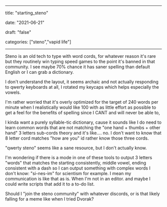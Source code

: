 
---

title: "starting\_steno"

date: "2021-06-21"

draft: "false"

categories: ["steno","vapid life"]

---

Steno is an old tech to type with word cords, for whatever reason it's rare but they routinely win typing speed games to the point it's banned in that community. I see maybe 70% chance it has saner spelling than default English or I can grab a dictionary.

I don't understand the layout, it seems archaic and not actually responding to qwerty keyboards at all, I rotated my keycaps which helps especially the vowels.

I'm rather worried that it's overly optimized for the target of 240 words per minute when I realistically would like 100 with as little effort as possible to get a feel for the benefits of spelling since I CANT and will never be able to,

I kinda want a purely syllable-tic dictionary, cause it sounds like I do need to learn common words that are not matching the "one hand + thumbs + other hand" 3 letters sub-cords theory and it's like.... no. I don't want to know that 8 letter cord matches "how are you" id rather know those three cords.

"qwerty steno" seems like a sane resource, but I don't actually know.

I'm wondering if there is a mode in one of these tools to output 3 letters "words" that matches the starting consistently, middle vowel, ending consistent with a dash so I can output something with complex words I don't know: "si-nes-im" for scientism for example. I mean my communication is like that as is. When I'm not in an editor. and maybe I could write scripts that add it to a to-do list.

Should I "join the steno community" with whatever discords, or is that likely falling for a meme like when I tried Dvorak?
